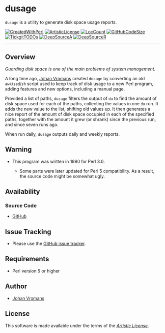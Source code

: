 # dusage

`dusage` is a utility to generate disk space usage reports.

[![CreatedWithPerl](https://img.shields.io/badge/Created%20with-Perl-blue.svg)](https://www.perl.org/)
[![ArtisticLicense](https://img.shields.io/badge/License-Artistic-blue.svg)](https://github.com/sciurius/dusage/LICENSE.md)
[![LocCount](https://img.shields.io/tokei/lines/github/sciurius/dusage.svg)](https://github.com/XAMPPRocky/tokei)
[![GitHubCodeSize](https://img.shields.io/github/languages/code-size/sciurius/dusage.svg)](https://github.com/sciurius/dusage)
[![TickgitTODOs](https://img.shields.io/endpoint?url=https://api.tickgit.com/badge?repo=github.com/sciurius/dusage)](https://www.tickgit.com/browse?repo=github.com/sciurius/dusage)
[![DeepSourceA](https://deepsource.io/gh/johnsonjh/dusage.svg/?label=active+issues)](https://deepsource.io/gh/johnsonjh/dusage/?ref=repository-badge)
[![DeepSourceR](https://deepsource.io/gh/johnsonjh/dusage.svg/?label=resolved+issues)](https://deepsource.io/gh/johnsonjh/dusage/?ref=repository-badge)

------

## Overview

_Guarding disk space is one of the main problems of system management._

A long time ago, [Johan Vromans](https://johan.vromans.org/) created
`dusage` by converting an old `awk`/`sed`/`sh` script used to keep
track of disk usage to a new Perl program, adding features and new
options, including a manual page.

Provided a list of paths, `dusage` filters the output of `du` to find
the amount of disk space used for each of the paths, collecting the
values in one `du` run. It adds the new value to the list, shifting old
values up. It then generates a nice report of the amount of disk space
occupied in each of the specified paths, together with the amount it
grew (or shrank) since the previous run, and since seven runs ago.

When run daily, `dusage` outputs daily and weekly reports.

## Warning

* This program was written in 1990 for Perl 3.0.

  * Some parts were later updated for Perl 5 compatibility. As a result, the source code might be somewhat ugly.

## Availability

### Source Code

* [GitHub](https://github.com/sciurius/dusage)

## Issue Tracking

* Please use the [GitHub issue tracker](https://github.com/sciurius/dusage/issues).

## Requirements

* Perl version 5 or higher

## Author

* [Johan Vromans](https://johan.vromans.org/)

## License

This software is made available under the terms of the
*[Artistic License](https://github.com/sciurius/dusage/LICENSE.md)*.
